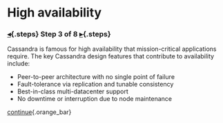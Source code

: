 <div class="top">

# High availability
### [◂](command:katapod.loadPage?step2){.steps} Step 3 of 8 [▸](command:katapod.loadPage?step4){.steps}
</div>

Cassandra is famous for high availability that mission-critical applications require. The key Cassandra 
design features that contribute to availability include:
- Peer-to-peer architecture with no single point of failure
- Fault-tolerance via replication and tunable consistency
- Best-in-class multi-datacenter support
- No downtime or interruption due to node maintenance

[continue](command:katapod.loadPage?step4){.orange_bar}